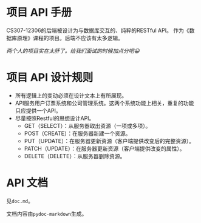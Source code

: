 # 项目 API 手册
CS307-12306的后端被设计为与数据库交互的、纯粹的RESTful API。
作为《数据库原理》课程的项目。后端不应该有太多逻辑。

*两个人的项目实在太肝了。给我们面试的时候加点分吧😀️*


# 项目 API 设计规则
- 所有逻辑上的变动必须在设计文本上有所展现。
- API服务用户订票系统和公司管理系统。这两个系统功能上相关，重复的功能只应提供一个API。
- 尽量按照Restful的思想设计API。
    - GET（SELECT）：从服务器取出资源（一项或多项）。
    - POST（CREATE）：在服务器新建一个资源。
    - PUT（UPDATE）：在服务器更新资源（客户端提供改变后的完整资源）。
    - PATCH（UPDATE）：在服务器更新资源（客户端提供改变的属性）。
    - DELETE（DELETE）：从服务器删除资源。

# API 文档

见`doc.md`。

文档内容由`pydoc-markdown`生成。